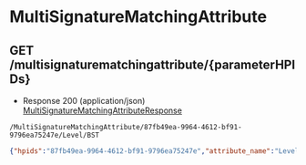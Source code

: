 # MultiSignatureMatchingAttribute


## GET /multisignaturematchingattribute/{parameterHPIDs}
- Response 200 (application/json)
[MultiSignatureMatchingAttributeResponse](MultiSignatureMatchingAttributeResponse.md)
```
/MultiSignatureMatchingAttribute/87fb49ea-9964-4612-bf91-9796ea75247e/Level/BST
```
```json
{"hpids":"87fb49ea-9964-4612-bf91-9796ea75247e","attribute_name":"Level","attribute_value":"BST","matching_attribute_addresses":[{"signature_hpid":"87fb49ea-9964-4612-bf91-9796ea75247e","address_hpid":"79c19d41-26e6-3f60-f529-2ea28de50cb8","source_name":"ABP","key":"79C19D41-26E6-3F60-F529-2EA28DE50CB8","uprn":"10070709359","organisation":null,"address":"BASEMENT  2 TOWNSHEND ROAD","postcode":"TW9 1XH","url_query":{"key":"ABP","value":"79C19D41-26E6-3F60-F529-2EA28DE50CB8","link":"/Address/ABP/79C19D41-26E6-3F60-F529-2EA28DE50CB8"}}]}
```
